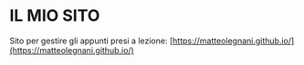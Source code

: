 # IL MIO SITO
Sito per gestire gli appunti presi a lezione: [https://matteolegnani.github.io/](https://matteolegnani.github.io/)
